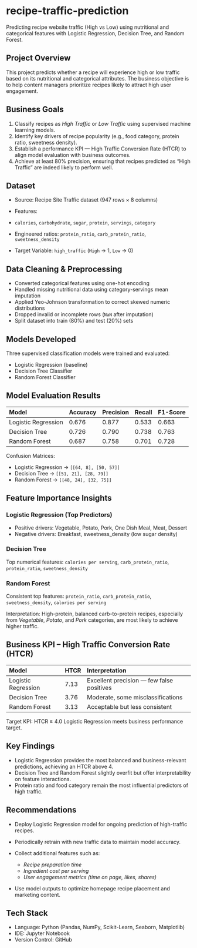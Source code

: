 # recipe-traffic-prediction
Predicting recipe website traffic (High vs Low) using nutritional and categorical features with Logistic Regression, Decision Tree, and Random Forest.

## Project Overview

This project predicts whether a recipe will experience high or low traffic based on its nutritional and categorical attributes.
The business objective is to help content managers prioritize recipes likely to attract high user engagement.

## Business Goals

1. Classify recipes as *High Traffic* or *Low Traffic* using supervised machine learning models.
2. Identify key drivers of recipe popularity (e.g., food category, protein ratio, sweetness density).
3. Establish a performance KPI — High Traffic Conversion Rate (HTCR) to align model evaluation with business outcomes.
4. Achieve at least 80% precision, ensuring that recipes predicted as “High Traffic” are indeed likely to perform well.


## Dataset

* Source: Recipe Site Traffic dataset (947 rows × 8 columns)
* Features:

* `calories`, `carbohydrate`, `sugar`, `protein`, `servings`, `category`
* Engineered ratios: `protein_ratio`, `carb_protein_ratio`, `sweetness_density`
* Target Variable: `high_traffic` (`High` → 1, `Low` → 0)


## Data Cleaning & Preprocessing

* Converted categorical features using one-hot encoding
* Handled missing nutritional data using category-servings mean imputation
* Applied Yeo-Johnson transformation to correct skewed numeric distributions
* Dropped invalid or incomplete rows (`NaN` after imputation)
* Split dataset into train (80%) and test (20%) sets


## Models Developed

Three supervised classification models were trained and evaluated:

* Logistic Regression (baseline)
* Decision Tree Classifier
* Random Forest Classifier


## Model Evaluation Results

| Model               | Accuracy  | Precision | Recall    | F1-Score  |
| :------------------ | :-------- | :-------- | :-------- | :-------- |
| Logistic Regression | 0.676     | 0.877     | 0.533     | 0.663     |
| Decision Tree       | 0.726     | 0.790     | 0.738     | 0.763     |
| Random Forest       | 0.687     | 0.758     | 0.701     | 0.728     |


Confusion Matrices:

* Logistic Regression → `[[64, 8], [50, 57]]`
* Decision Tree → `[[51, 21], [28, 79]]`
* Random Forest → `[[48, 24], [32, 75]]`



## Feature Importance Insights

### Logistic Regression (Top Predictors)

* Positive drivers: Vegetable, Potato, Pork, One Dish Meal, Meat, Dessert
* Negative drivers: Breakfast, sweetness_density (low sugar density)

### Decision Tree

Top numerical features: `calories per serving`, `carb_protein_ratio`, `protein_ratio`, `sweetness_density`

### Random Forest

Consistent top features: `protein_ratio`, `carb_protein_ratio`, `sweetness_density`, `calories per serving`

Interpretation:
High-protein, balanced carb-to-protein recipes, especially from *Vegetable*, *Potato*, and *Pork* categories, are most likely to achieve higher traffic.


## Business KPI – High Traffic Conversion Rate (HTCR)

| Model               | HTCR     | Interpretation                            |
| :------------------ | :------- | :---------------------------------------- |
| Logistic Regression | 7.13     | Excellent precision — few false positives |
| Decision Tree       | 3.76     | Moderate, some misclassifications         |
| Random Forest       | 3.13     | Acceptable but less consistent            |

Target KPI: HTCR ≥ 4.0
Logistic Regression meets business performance target.


## Key Findings

* Logistic Regression provides the most balanced and business-relevant predictions, achieving an HTCR above 4.
* Decision Tree and Random Forest slightly overfit but offer interpretability on feature interactions.
* Protein ratio and food category remain the most influential predictors of high traffic.



## Recommendations

* Deploy Logistic Regression model for ongoing prediction of high-traffic recipes.
* Periodically retrain with new traffic data to maintain model accuracy.
* Collect additional features such as:

  * *Recipe preparation time*
  * *Ingredient cost per serving*
  * *User engagement metrics (time on page, likes, shares)*
* Use model outputs to optimize homepage recipe placement and marketing content.


## Tech Stack

* Language: Python (Pandas, NumPy, Scikit-Learn, Seaborn, Matplotlib)
* IDE: Jupyter Notebook
* Version Control: GitHub
